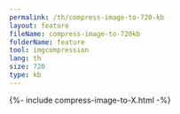 ```yaml
---
permalink: /th/compress-image-to-720-kb
layout: feature
fileName: compress-image-to-720kb
folderName: feature
tool: imgcompression
lang: th
size: 720
type: kb
---
```


{%- include compress-image-to-X.html -%}
